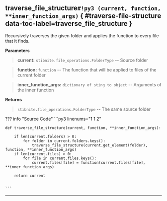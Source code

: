 ## **traverse\_file\_structure**`#!py3 (current, function, **inner_function_args)` { #traverse-file-structure data-toc-label=traverse\_file\_structure }

Recursively traverses the given folder and applies the function to every file that it finds.

**Parameters**

> **current:** `stibnite.file_operations.FolderType` -- Source folder

> **function:** `function` -- The function that will be applied to files of the current folder

> **inner_function_args:** `dictionary of sting to object` -- Arguments of the inner function

**Returns**

> `stibnite.file_operations.FolderType` -- The same source folder

??? info "Source Code" 
	```py3 linenums="1 1 2" 

	def traverse_file_structure(current, function, **inner_function_args):
	    
	    if len(current.folders) > 0:
	        for folder in current.folders.keys():
	            traverse_file_structure(current.get_element(folder), function, **inner_function_args)
	    if len(current.files) > 0:
	        for file in current.files.keys():
	            current.files[file] = function(current.files[file], **inner_function_args)
	
	    return current
	

	```

______

